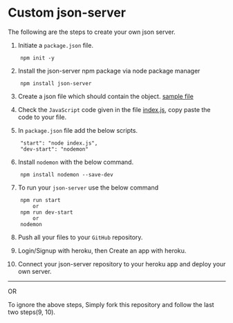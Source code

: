 # Custom json-server

The following are the steps to create your own json server.

1. Initiate a `package.json` file.

```
    npm init -y
```

2. Install the json-server npm package via node package manager

```
    npm install json-server
```

3. Create a json file which should contain the object.
   [sample file](/data.json)

4. Check the `JavaScript` code given in the file [index.js](/index.js), copy paste the code to your file.

5. In `package.json` file add the below scripts.

```
    "start": "node index.js",
    "dev-start": "nodemon"
```

6. Install `nodemon` with the below command.

```
    npm install nodemon --save-dev
```

7. To run your `json-server` use the below command

```
    npm run start
        or
    npm run dev-start
        or
    nodemon
```

8. Push all your files to your `GitHub` repository.

9. Login/Signup with heroku, then Create an app with heroku.

10. Connect your json-server repository to your heroku app and deploy your own server.

---

OR

To ignore the above steps, Simply fork this repository and follow the last two steps(9, 10).
